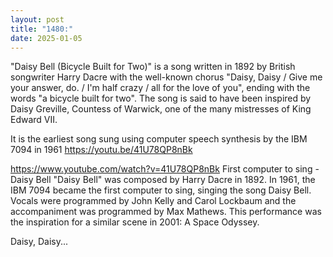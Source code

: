 ```yaml
---
layout: post
title: "1480:"
date: 2025-01-05
---
```


"Daisy Bell (Bicycle Built for Two)" is a song written in 1892 by British songwriter Harry Dacre with the well-known chorus "Daisy, Daisy / Give me your answer, do. / I'm half crazy / all for the love of you", ending with the words "a bicycle built for two". The song is said to have been inspired by Daisy Greville, Countess of Warwick, one of the many mistresses of King Edward VII. 

It is the earliest song sung using computer speech synthesis by the IBM 7094 in 1961
https://youtu.be/41U78QP8nBk

https://www.youtube.com/watch?v=41U78QP8nBk
First computer to sing - Daisy Bell
"Daisy Bell" was composed by Harry Dacre in 1892. In 1961, the IBM 7094 became the first computer to sing, singing the song Daisy Bell. Vocals were programmed by John Kelly and Carol Lockbaum and the accompaniment was programmed by Max Mathews. This performance was the inspiration for a similar scene in 2001: A Space Odyssey.



Daisy, Daisy...
